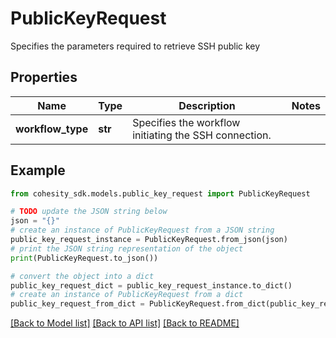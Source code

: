 # PublicKeyRequest

Specifies the parameters required to retrieve SSH public key

## Properties

Name | Type | Description | Notes
------------ | ------------- | ------------- | -------------
**workflow_type** | **str** | Specifies the workflow initiating the SSH connection. | 

## Example

```python
from cohesity_sdk.models.public_key_request import PublicKeyRequest

# TODO update the JSON string below
json = "{}"
# create an instance of PublicKeyRequest from a JSON string
public_key_request_instance = PublicKeyRequest.from_json(json)
# print the JSON string representation of the object
print(PublicKeyRequest.to_json())

# convert the object into a dict
public_key_request_dict = public_key_request_instance.to_dict()
# create an instance of PublicKeyRequest from a dict
public_key_request_from_dict = PublicKeyRequest.from_dict(public_key_request_dict)
```
[[Back to Model list]](../README.md#documentation-for-models) [[Back to API list]](../README.md#documentation-for-api-endpoints) [[Back to README]](../README.md)


